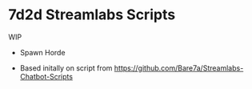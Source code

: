 # 7d2d Streamlabs Scripts

WIP

* Spawn Horde 


* Based initally on script from https://github.com/Bare7a/Streamlabs-Chatbot-Scripts